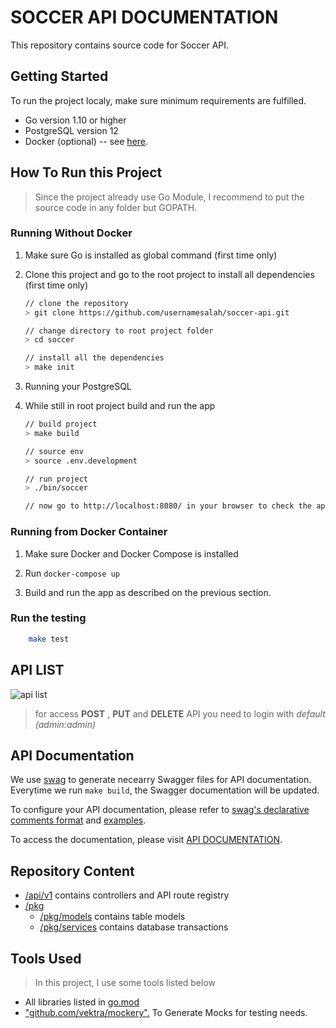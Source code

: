 # SOCCER API DOCUMENTATION 

This repository contains source code for Soccer API.

## Getting Started

To run the project localy, make sure minimum requirements are fulfilled.

- Go version 1.10 or higher
- PostgreSQL version 12
- Docker (optional) -- see [here](https://docs.docker.com/get-docker/).


## How To Run this Project

>Since the project already use Go Module, I recommend to put the source code in any folder but GOPATH.

### Running Without Docker

1. Make sure Go is installed as global command (first time only)

2. Clone this project and go to the root project to install all dependencies (first time only)
    ```bash
    // clone the repository
    > git clone https://github.com/usernamesalah/soccer-api.git

    // change directory to root project folder
    > cd soccer
    
    // install all the dependencies
    > make init   
    ```
3. Running your PostgreSQL
4. While still in root project build and run the app
    ```bash
    // build project
    > make build

    // source env
    > source .env.development
    
    // run project
    > ./bin/soccer

    // now go to http://localhost:8080/ in your browser to check the app.
    ```

### Running from Docker Container

1. Make sure Docker and Docker Compose is installed

2. Run `docker-compose up`

3. Build and run the app as described on the previous section.

### Run the testing

```bash
    make test
```

## API LIST

![api list](https://github.com/usernamesalah/soccer-api/blob/master/soccer.png?raw=true)

> for access **POST** , **PUT** and **DELETE** API you need to login with *default (admin:admin)*

## API Documentation

We use [swag](https://github.com/swaggo/swag) to generate necearry Swagger files for API documentation. Everytime we run `make build`, the Swagger documentation will be updated.

To configure your API documentation, please refer to [swag's declarative comments format](https://github.com/swaggo/swag#declarative-comments-format) and [examples](https://github.com/swaggo/swag#examples).

To access the documentation, please visit [API DOCUMENTATION](http://localhost:8080/docs/api/v1/index.html).


## Repository Content

- [/api/v1](https://github.com/usernamesalah/soccer-api/tree/master/api/v1) contains controllers and API route registry
- [/pkg](https://github.com/usernamesalah/soccer-api/tree/master/pkg)
  - [/pkg/models](https://github.com/usernamesalah/soccer-api/tree/master/pkg/models) contains table models
  - [/pkg/services](https://github.com/usernamesalah/soccer-api/tree/master/pkg/services) contains database transactions
 

## Tools Used

>In this project, I use some tools listed below

- All libraries listed in [go.mod](https://github.com/usernamesalah/soccer-api/tree/master/go.mod)
- ["github.com/vektra/mockery".](https://github.com/vektra/mockery) To Generate Mocks for testing needs.
